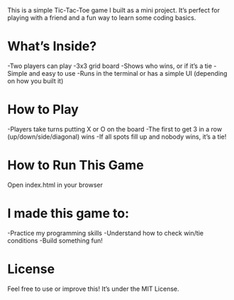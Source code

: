 This is a simple Tic-Tac-Toe game I built as a mini project. It’s perfect for playing with a friend and a fun way to learn some coding basics.

# What’s Inside?
 -Two players can play
 -3x3 grid board
 -Shows who wins, or if it’s a tie
 -Simple and easy to use
 -Runs in the terminal or has a simple UI (depending on how you built it)

# How to Play
  -Players take turns putting X or O on the board
  -The first to get 3 in a row (up/down/side/diagonal) wins
  -If all spots fill up and nobody wins, it’s a tie!

# How to Run This Game

   Open index.html in your browser

# I made this game to:

   -Practice my programming skills
   -Understand how to check win/tie conditions
   -Build something fun!

# License

   Feel free to use or improve this! It’s under the MIT License.







